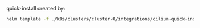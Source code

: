 quick-install created by:

```sh
helm template -f ./k8s/clusters/cluster-0/integrations/cilium-quick-install/values.yaml cilium/cilium -n kube-system > ./k8s/clusters/cluster-0/integrations/cilium-quick-install/quick-install.yaml
```
